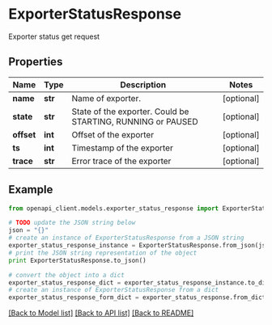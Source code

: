 # ExporterStatusResponse

Exporter status get request

## Properties
Name | Type | Description | Notes
------------ | ------------- | ------------- | -------------
**name** | **str** | Name of exporter. | [optional] 
**state** | **str** | State of the exporter. Could be STARTING, RUNNING or PAUSED | [optional] 
**offset** | **int** | Offset of the exporter | [optional] 
**ts** | **int** | Timestamp of the exporter | [optional] 
**trace** | **str** | Error trace of the exporter | [optional] 

## Example

```python
from openapi_client.models.exporter_status_response import ExporterStatusResponse

# TODO update the JSON string below
json = "{}"
# create an instance of ExporterStatusResponse from a JSON string
exporter_status_response_instance = ExporterStatusResponse.from_json(json)
# print the JSON string representation of the object
print ExporterStatusResponse.to_json()

# convert the object into a dict
exporter_status_response_dict = exporter_status_response_instance.to_dict()
# create an instance of ExporterStatusResponse from a dict
exporter_status_response_form_dict = exporter_status_response.from_dict(exporter_status_response_dict)
```
[[Back to Model list]](../ccloud/README.md#documentation-for-models) [[Back to API list]](../ccloud/README.md#documentation-for-api-endpoints) [[Back to README]](../ccloud/README.md)



